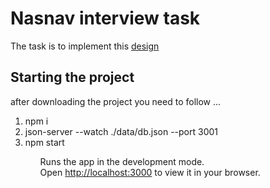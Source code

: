 # Nasnav interview task

The task is to implement this <a href="https://xd.adobe.com/view/2186e175-b022-45db-a2f4-c9ba6e4bde30-74d5">design</a>

## Starting the project

after downloading the project you need to follow ...
<ol>
    <li>npm i</li>
    <li>json-server --watch ./data/db.json --port 3001</li>
    <li>npm start</li>
<ol>

Runs the app in the development mode.\
Open [http://localhost:3000](http://localhost:3000) to view it in your browser.